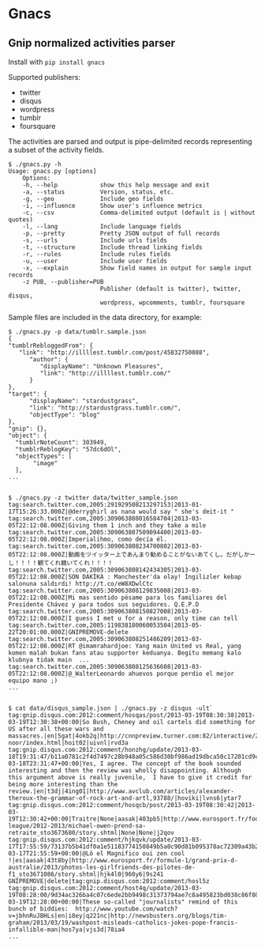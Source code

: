 Gnacs
=====

Gnip normalized activities parser
---------------------------------

Install with `pip install gnacs`

Supported publishers:
* twitter
* disqus
* wordpress
* tumblr
* foursquare 

The activities are parsed and output is pipe-delimited records representing a subset of the activity fields.

    $ ./gnacs.py -h
    Usage: gnacs.py [options]
        Options:
        -h, --help            show this help message and exit
        -a, --status          Version, status, etc.
        -g, --geo             Include geo fields
        -i, --influence       Show user's influence metrics
        -c, --csv             Comma-delimited output (default is | without quotes)
        -l, --lang            Include language fields
        -p, --pretty          Pretty JSON output of full records
        -s, --urls            Include urls fields
        -t, --structure       Include thread linking fields
        -r, --rules           Include rules fields
        -u, --user            Include user fields
        -x, --explain         Show field names in output for sample input records
        -z PUB, --publisher=PUB
                              Publisher (default is twitter), twitter, disqus,
                              wordpress, wpcomments, tumblr, foursquare


Sample files are included in the data directory, for example:

    $ ./gnacs.py -p data/tumblr.sample.json 
    {
    "tumblrRebloggedFrom": {
       "link": "http://illllest.tumblr.com/post/45832750088", 
          "author": {
             "displayName": "Unknown Pleasures", 
             "link": "http://illllest.tumblr.com/"
          }
    }, 
    "target": {
          "displayName": "stardustgrass", 
          "link": "http://stardustgrass.tumblr.com/", 
          "objectType": "blog"
    }, 
    "gnip": {}, 
    "object": {
      "tumblrNoteCount": 303949, 
      "tumblrReblogKey": "57dc6dOl", 
      "objectTypes": [
           "image"
      ], 
    ...


    $ ./gnacs.py -z twitter data/twitter_sample.json 
    tag:search.twitter.com,2005:291929508213297153|2013-01-17T15:26:33.000Z|@derryghirl as nana would say " she's deit-it "
    tag:search.twitter.com,2005:309063808016584704|2013-03-05T22:12:08.000Z|Giving them 1 inch and they take a mile
    tag:search.twitter.com,2005:309063807509094400|2013-03-05T22:12:08.000Z|Imperialihmo, como decía él.
    tag:search.twitter.com,2005:309063808234700802|2013-03-05T22:12:08.000Z|動画をツイッター上であんまり勧めることがないあてくし。だがしかーし！！！！観てくれ聴いてくれ！！！！
    tag:search.twitter.com,2005:309063808142434305|2013-03-05T22:12:08.000Z|SON DAKİKA : Manchester'da olay! İngilizler kebap salonuna saldırdı! http://t.co/eW8XDwlCtc
    tag:search.twitter.com,2005:309063808129835008|2013-03-05T22:12:08.000Z|Mi mas sentido pésame para los familiares del Presidente Chávez y para todos sus seguidores. Q.E.P.D
    tag:search.twitter.com,2005:309063808150827008|2013-03-05T22:12:08.000Z|I guess I met u for a reason, only time can tell
    tag:search.twitter.com,2005:119838180060053504|2013-05-22T20:01:00.000Z|GNIPREMOVE-delete
    tag:search.twitter.com,2005:309063808251486209|2013-03-05T22:12:08.000Z|RT @imamrahardjoe: Yang main United vs Real, yang komen malah bukan fans atau supporter keduanya. Begitu memang kalo klubnya tidak main  ...
    tag:search.twitter.com,2005:309063808125636608|2013-03-05T22:12:08.000Z|@_WalterLeonardo ahuevos porque perdio el mejor equipo mano ;)
    ...


    $ cat data/disqus_sample.json | ./gnacs.py -z disqus -ult`
    tag:gnip.disqus.com:2012:comment/hosqas/post/2013-03-19T08:30:38|2013-03-19T12:30:38+00:00|So Bush, Cheney and oil cartels did something for US after all these wars and massacres.|en|5gat|4okb2q|http://cnnpreview.turner.com:82/interactive/2013/03/world/baby-noor/index.html|hoit02|uivnl|rvd3a
    tag:gnip.disqus.com:2012:comment/honzhg/update/2013-03-18T19:31:47/b11a0781c2f4d7497c28b948a05c586d30bf986ad19dbca50c17201cd9cf57aa|2013-03-18T23:31:47+00:00|Yes, I agree. The concept of the book sounded interesting and then the review was wholly disappointing. Although this argument above is really juvenile,  I have to give it credit for being more interesting than the review.|en|t3dj|4ing01|http://www.avclub.com/articles/alexander-theroux-the-grammar-of-rock-art-and-artl,93788/|hoviki|lvns6|ytar7
    tag:gnip.disqus.com:2012:comment/hosqcb/post/2013-03-19T08:30:42|2013-03-19T12:30:42+00:00|Traitre|None|aasak|403pb5|http://www.eurosport.fr/football/premier-league/2012-2013/michael-owen-prend-sa-retraite_sto3673680/story.shtml|None|None|j2qov
    tag:gnip.disqus.com:2012:comment/hjkqvk/update/2013-03-17T17:55:59/73137b5b41df0a1e51183774150849b5a0c90d81b095378ac72309a43b26994f|2013-03-17T21:55:59+00:00|@Lô el Magnifico oui zen cool !|es|aasak|43t8by|http://www.eurosport.fr/formule-1/grand-prix-d-australie/2013/photos-les-girlfriends-des-pilotes-de-f1_sto3671086/story.shtml|hjk4l0|960y6|9s241
    GNIPREMOVE|delete|tag:gnip.disqus.com:2012:comment/hosl5z
    tag:gnip.disqus.com:2012:comment/host4q/update/2013-03-19T08:28:00/9d34ac326ba4c07c6ede2bb9498c31373794ae7c8a495823bd038c86f8045c44|2013-03-19T12:28:00+00:00|These so-called "journalists" remind of this bunch of biddies:  http://www.youtube.com/watch?v=jbhnRuJBHLs|en|i8ey|q221nc|http://newsbusters.org/blogs/tim-graham/2013/03/19/washpost-misleads-catholics-jokes-pope-francis-infallible-man|hos7ya|vjs3d|78ia4
    ...

